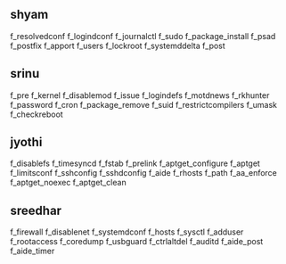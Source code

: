 ## shyam
f_resolvedconf
f_logindconf
f_journalctl
f_sudo
f_package_install
f_psad
f_postfix
f_apport
f_users
f_lockroot
f_systemddelta
f_post

## srinu
f_pre
f_kernel
f_disablemod
f_issue
f_logindefs
f_motdnews
f_rkhunter
f_password
f_cron
f_package_remove
f_suid
f_restrictcompilers
f_umask
f_checkreboot

## jyothi
f_disablefs
f_timesyncd
f_fstab
f_prelink
f_aptget_configure
f_aptget
f_limitsconf
f_sshconfig
f_sshdconfig
 f_aide
f_rhosts
f_path
f_aa_enforce
f_aptget_noexec
f_aptget_clean
  

## sreedhar
f_firewall
f_disablenet
f_systemdconf
f_hosts
f_sysctl
f_adduser
f_rootaccess
f_coredump
f_usbguard
f_ctrlaltdel
f_auditd
f_aide_post
f_aide_timer
